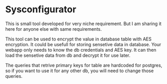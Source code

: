 # Sysconfigurator

This is small tool developed for very niche requirement. But I am sharing it here for anyone else with same requirements.

This tool can be used to encrypt the value in database table with AES encryption. It could be usefull for storing sensetive data in database.
Your webapp only needs to know the db credentials and AES key. It can then load the sensetive data from db and decrypt it for use later.

The queries that retrive primary keys for table are hardcoded for postgres, so if you want to use it for any other db, you will need to change those queries.
